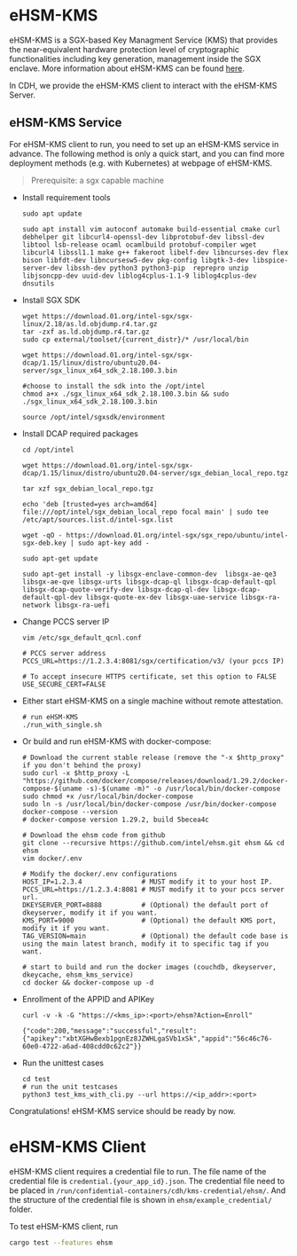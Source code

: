 # eHSM-KMS

eHSM-KMS is a SGX-based Key Managment Service (KMS) that provides the near-equivalent hardware protection level of cryptographic functionalities including key generation, management inside the SGX enclave. More information about eHSM-KMS can be found [here](https://github.com/intel/ehsm).

In CDH, we provide the eHSM-KMS client to interact with the eHSM-KMS Server.

## eHSM-KMS Service

For eHSM-KMS client to run, you need to set up an eHSM-KMS service in advance. The following method is only a quick start, and you can find more deployment methods (e.g. with Kubernetes) at webpage of eHSM-KMS.

> Prerequisite: a sgx capable machine

* Install requirement tools
    ``` shell
    sudo apt update

    sudo apt install vim autoconf automake build-essential cmake curl debhelper git libcurl4-openssl-dev libprotobuf-dev libssl-dev libtool lsb-release ocaml ocamlbuild protobuf-compiler wget libcurl4 libssl1.1 make g++ fakeroot libelf-dev libncurses-dev flex bison libfdt-dev libncursesw5-dev pkg-config libgtk-3-dev libspice-server-dev libssh-dev python3 python3-pip  reprepro unzip libjsoncpp-dev uuid-dev liblog4cplus-1.1-9 liblog4cplus-dev dnsutils
    ```

* Install SGX SDK
    ```shell
    wget https://download.01.org/intel-sgx/sgx-linux/2.18/as.ld.objdump.r4.tar.gz
    tar -zxf as.ld.objdump.r4.tar.gz
    sudo cp external/toolset/{current_distr}/* /usr/local/bin

    wget https://download.01.org/intel-sgx/sgx-dcap/1.15/linux/distro/ubuntu20.04-server/sgx_linux_x64_sdk_2.18.100.3.bin

    #choose to install the sdk into the /opt/intel
    chmod a+x ./sgx_linux_x64_sdk_2.18.100.3.bin && sudo ./sgx_linux_x64_sdk_2.18.100.3.bin

    source /opt/intel/sgxsdk/environment
    ```

* Install DCAP required packages
    ```shell
    cd /opt/intel

    wget https://download.01.org/intel-sgx/sgx-dcap/1.15/linux/distro/ubuntu20.04-server/sgx_debian_local_repo.tgz

    tar xzf sgx_debian_local_repo.tgz

    echo 'deb [trusted=yes arch=amd64] file:///opt/intel/sgx_debian_local_repo focal main' | sudo tee /etc/apt/sources.list.d/intel-sgx.list

    wget -qO - https://download.01.org/intel-sgx/sgx_repo/ubuntu/intel-sgx-deb.key | sudo apt-key add -

    sudo apt-get update

    sudo apt-get install -y libsgx-enclave-common-dev  libsgx-ae-qe3 libsgx-ae-qve libsgx-urts libsgx-dcap-ql libsgx-dcap-default-qpl libsgx-dcap-quote-verify-dev libsgx-dcap-ql-dev libsgx-dcap-default-qpl-dev libsgx-quote-ex-dev libsgx-uae-service libsgx-ra-network libsgx-ra-uefi
    ```

* Change PCCS server IP
    ``` shell
    vim /etc/sgx_default_qcnl.conf
    ```
    ``` vi
    # PCCS server address
    PCCS_URL=https://1.2.3.4:8081/sgx/certification/v3/ (your pccs IP)

    # To accept insecure HTTPS certificate, set this option to FALSE
    USE_SECURE_CERT=FALSE
    ```

* Either start eHSM-KMS on a single machine without remote attestation.
    ```
    # run eHSM-KMS
    ./run_with_single.sh
    ```

* Or build and run eHSM-KMS with docker-compose:
    ```shell
    # Download the current stable release (remove the "-x $http_proxy" if you don't behind the proxy)
    sudo curl -x $http_proxy -L "https://github.com/docker/compose/releases/download/1.29.2/docker-compose-$(uname -s)-$(uname -m)" -o /usr/local/bin/docker-compose
    sudo chmod +x /usr/local/bin/docker-compose
    sudo ln -s /usr/local/bin/docker-compose /usr/bin/docker-compose
    docker-compose --version
    # docker-compose version 1.29.2, build 5becea4c

    # Download the ehsm code from github
    git clone --recursive https://github.com/intel/ehsm.git ehsm && cd ehsm
    vim docker/.env

    # Modify the docker/.env configurations
    HOST_IP=1.2.3.4               # MUST modify it to your host IP.
    PCCS_URL=https://1.2.3.4:8081 # MUST modify it to your pccs server url.
    DKEYSERVER_PORT=8888          # (Optional) the default port of dkeyserver, modify it if you want.
    KMS_PORT=9000                 # (Optional) the default KMS port, modify it if you want.
    TAG_VERSION=main              # (Optional) the default code base is using the main latest branch, modify it to specific tag if you want.

    # start to build and run the docker images (couchdb, dkeyserver, dkeycache, ehsm_kms_service)
    cd docker && docker-compose up -d
    ```

* Enrollment of the APPID and APIKey
    ```shell
    curl -v -k -G "https://<kms_ip>:<port>/ehsm?Action=Enroll"

    {"code":200,"message":"successful","result":{"apikey":"xbtXGHwBexb1pgnEz8JZWHLgaSVb1xSk","appid":"56c46c76-60e0-4722-a6ad-408cdd0c62c2"}}
    ```

* Run the unittest cases
    ``` shell
    cd test
    # run the unit testcases
    python3 test_kms_with_cli.py --url https://<ip_addr>:<port>
    ```

Congratulations! eHSM-KMS service should be ready by now.

# eHSM-KMS Client

eHSM-KMS client requires a credential file to run. The file name of the credential file is `credential.{your_app_id}.json`. The credential file need to be placed in `/run/confidential-containers/cdh/kms-credential/ehsm/`. And the structure of the credential file is shown in `ehsm/example_credential/` folder.

To test eHSM-KMS client, run
```bash
cargo test --features ehsm
```